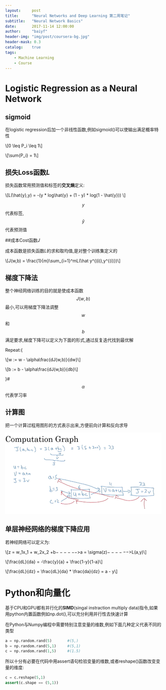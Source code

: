 ```yaml
---
layout:     post
title:      "Neural Networks and Deep Learning 第二周笔记"
subtitle:   "Neural Network Basics"
date:       2017-11-14 12:00:00
author:     "baiyf"
header-img: "img/post/coursera-bg.jpg"
header-mask: 0.3
catalog:    true
tags:
    - Machine Learning
    - Course
---
```


# Logistic Regression as a Neural Network
## sigmoid

在logistic regression后加一个非线性函数,例如sigmoid()可以使输出满足概率特性

\\[0 \leq P_i \leq 1\\]

\\[\sum{P_i} = 1\\]

## 损失Loss函数$L$

损失函数常用预测值和标签的**交叉熵**定义:

\\[L(\hat{y},y) = -(y * log\hat{y} + (1 - y) * log(1 - \hat{y})) \\]

$$y$$代表标签,$$\hat{y}$$代表预测值

##成本Cost函数$J$

成本函数是损失函数$L$的求和取均值,是对整个训练集定义的

\\[J(w,b) = \frac{1}{m}\sum_{i=1}^mL(\hat y^{(i)},y^{(i)})\\]

## 梯度下降法

整个神经网络训练的目的就是使成本函数$$J(w,b)$$最小,可以用梯度下降法调整$$w$$和$$b$$满足要求,梯度下降可以定义为下面的形式,通过反复迭代找到最优解

Repeat:{

\\[w := w - \alpha\frac{dJ(w,b)}{dw}\\]

\\[b := b - \alpha\frac{dJ(w,b)}{db}\\]

}#$$\alpha$$代表学习率

## 计算图

把一个计算过程用图形的方式表示出来,方便前向计算和反向求导

![computation_graph](/img/post/computation_graph.jpg)

## 单层神经网络的梯度下降应用

若神经网络可以定义为:

\\[z = w_1x_1 + w_2x_2 +b$------>$a = \sigma(z)$------>$L(a,y)\\]

\\[\frac{dL}{da} = -\frac{y}{a} + \frac{1-y}{1-a}\\]

\\[\frac{dL}{dz} = \frac{dL}{da} * \frac{da}{dz} = a - y\\]

# Python和向量化

基于CPU和GPU都有并行化的**SIMD**(singal instraction multiply data)指令,如果用python内置函数例如np.dot(),可以充分利用并行性去快速计算

在Python与Numpy编程中需要特别注意变量的维数,例如下面几种定义代表不同的类型

```python
a = np.random.rand(5)		#(5,)
b = np.random.rand(5,1)		#(5,1)
c = np.random.rand(1,5)		#(1.5)
```

所以十分有必要在代码中用assert语句检验变量的维数,或者reshape()函数改变变量的维度:

```python
c = c.reshape(5,1)
assert(c.shape == (5,1))
```

